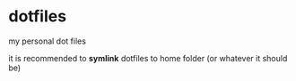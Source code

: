 # dotfiles

my personal dot files

it is recommended to **symlink** dotfiles to home folder (or whatever it should be)
